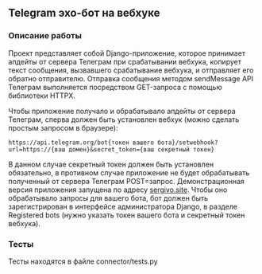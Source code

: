 ## Telegram эхо-бот на вебхуке

### Описание работы

Проект представляет собой Django-приложение, которое принимает апдейты от сервера Телеграм при срабатывании вебхука, копирует текст сообщения, вызвавшего срабатывание вебхука, и отправляет его обратно отправителю. Отправка сообщения методом sendMessage API Телеграм выполняется посредством GET-запроса с помощью библиотеки HTTPX.

Чтобы приложение получало и обрабатывало апдейты от сервера Телеграм, сперва должен быть установлен вебхук (можно сделать простым запросом в браузере):
```
https://api.telegram.org/bot{токен вашего бота}/setwebhook?url=https://{ваш домен}&secret_token={ваш секретный токен}
```
В данном случае секретный токен должен быть установлен обязательно, в противном случае приложение не будет обрабатывать полученный от сервера Телеграм POST=запрос.
Демонстрационная версия приложения запущена по адресу [sergivo.site](https://sergivo.site/admin). Чтобы оно обрабатывало запросы для вашего бота, бот должен быть зарегистрирован в интерфейсе администратора Django, в разделе Registered bots (нужно указать токен вашего бота и секретный токен вебхука).

### Тесты

Тесты находятся в файле connector/tests.py
